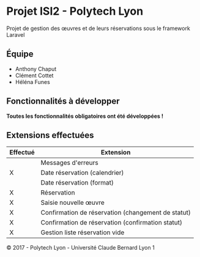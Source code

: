 # Projet ISI2 - Polytech Lyon

Projet de gestion des œuvres et de leurs réservations sous le framework Laravel

## Équipe

- Anthony Chaput
- Clément Cottet
- Héléna Funes

## Fonctionnalités à développer

**Toutes les fonctionnalités obligatoires ont été développées !**

## Extensions effectuées

| Effectué  | Extension  |
|---|---|
|   | Messages d'erreurs  |
| X | Date réservation (calendrier)  | 
|   | Date réservation (format)  |
| X | Réservation  |
| X | Saisie nouvelle œuvre  |
| X | Confirmation de réservation (changement de statut)  |
| X | Confirmation de réservation (confirmation statut) |
| X | Gestion liste réservation vide  |

© 2017 - Polytech Lyon - Université Claude Bernard Lyon 1 

